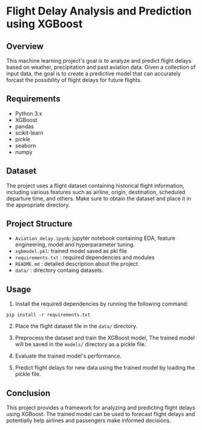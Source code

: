 # Flight Delay Analysis and Prediction using XGBoost

## Overview
This machine learning project's goal is to analyze and predict flight delays based on weather, precipitation and past aviation data. Given a collection of input data, the goal is to create a predictive model that can accurately forcast the possibility of flight delays for future flights.
## Requirements
- Python 3.x
- XGBoost
- pandas
- scikit-learn
- pickle
- seaborn
- numpy

## Dataset
The project uses a flight dataset containing historical flight information, including various features such as airline, origin, destination, scheduled departure time, and others. Make sure to obtain the dataset and place it in the appropriate directory.

## Project Structure

- `Aviation_delay.ipynb`: jupyter notebook containing EDA, feature engineering, model and hyperparameter tuning.
- `xgbmodel.pkl`: trained model saved as pkl file
- `requirements.txt` : required dependencies and modules 
- `README.md` : detailed description about the project.
- `data/` : directory containg datasets.

## Usage
1. Install the required dependencies by running the following command:
```
pip install -r requirements.txt
```

2. Place the flight dataset file in the `data/` directory.

3. Preprocess the dataset and train the XGBoost model, The trained model will be saved in the `models/` directory as a pickle file.

4. Evaluate the trained model's performance.

5. Predict flight delays for new data using the trained model by loading the pickle file.

## Conclusion
This project provides a framework for analyzing and predicting flight delays using XGBoost. The trained model can be used to forecast flight delays and potentially help airlines and passengers make informed decisions.
